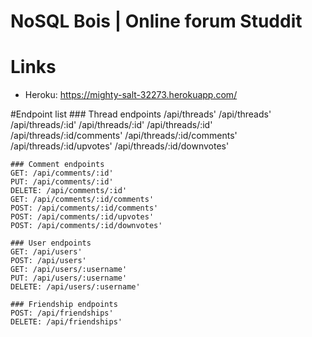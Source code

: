 # NoSQL Bois | Online forum Studdit

# Links
 - Heroku: https://mighty-salt-32273.herokuapp.com/

 #Endpoint list
    ### Thread endpoints
    /api/threads'
    /api/threads'
    /api/threads/:id'
    /api/threads/:id'
    /api/threads/:id'
    /api/threads/:id/comments'
    /api/threads/:id/comments'
    /api/threads/:id/upvotes'
    /api/threads/:id/downvotes'

    ### Comment endpoints
    GET: /api/comments/:id'
    PUT: /api/comments/:id'
    DELETE: /api/comments/:id'
    GET: /api/comments/:id/comments'
    POST: /api/comments/:id/comments'
    POST: /api/comments/:id/upvotes'
    POST: /api/comments/:id/downvotes'

    ### User endpoints
    GET: /api/users'
    POST: /api/users'
    GET: /api/users/:username'
    PUT: /api/users/:username'
    DELETE: /api/users/:username'

    ### Friendship endpoints
    POST: /api/friendships'
    DELETE: /api/friendships'